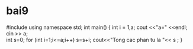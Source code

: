 # bai9
#include <iostream>
using namespace std;
int main()
{
    int i = 1,a;
	cout <<"a=" <<endl;
	cin >> a;	              
	int s=0;
    for (int i=1;i<=a;i++)
        s=s+i;
    cout<<"Tong cac phan tu la "<< s ;
}
